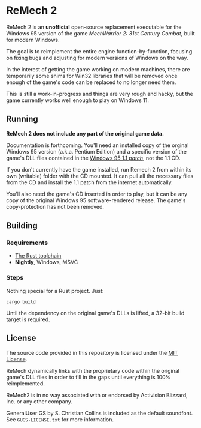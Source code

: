 # ReMech 2

ReMech 2 is an **unofficial** open-source replacement executable for the Windows
95 version of the game _MechWarrior 2: 31st Century Combat_, built for modern
Windows.

The goal is to reimplement the entire engine function-by-function, focusing on
fixing bugs and adjusting for modern versions of Windows on the way.

In the interest of getting the game working on modern machines, there are
temporarily some shims for Win32 libraries that will be removed once enough of
the game's code can be replaced to no longer need them.

This is still a work-in-progress and things are very rough and hacky, but the
game currently works well enough to play on Windows 11.

## Running
__ReMech 2 does not include any part of the original game data.__

Documentation is forthcoming. You'll need an installed copy of the orginal
Windows 95 version (a.k.a. Pentium Edition) and a specific version of the game's
DLL files contained in the
[Windows 95 1.1 _patch_](https://archive.org/details/mw2patch), not the 1.1 CD.

If you don't currently have the game installed, run Remech 2 from within its own
(writable) folder with the CD mounted. It can pull all the necessary files
from the CD and install the 1.1 patch from the internet automatically.

You'll also need the game's CD inserted in order to play, but it can be any
copy of the original Windows 95 software-rendered release. The game's
copy-protection has not been removed.

## Building
### Requirements
* [The Rust toolchain](https://rustup.rs/)
* **Nightly**, Windows, MSVC

### Steps
Nothing special for a Rust project. Just:

`cargo build`

Until the dependency on the original game's DLLs is lifted, a 32-bit build 
target is required.

## License
The source code provided in this repository is licensed under the
[MIT License](LICENSE.md).

ReMech dynamically links with the proprietary code within the original game's
DLL files in order to fill in the gaps until everything is 100% reimplemented.

ReMech2 is in no way associated with or endorsed by Activision Blizzard, Inc. or
any other company.

GeneralUser GS by S. Christian Collins is included as the default soundfont. 
See `GUGS-LICENSE.txt` for more information.